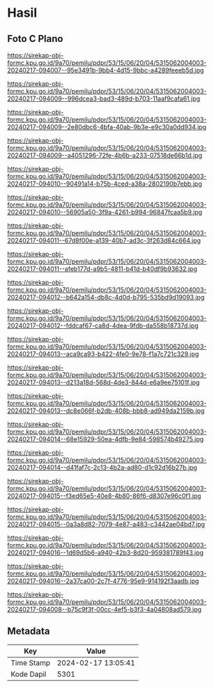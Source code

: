 # Hasil

## Foto C Plano

https://sirekap-obj-formc.kpu.go.id/9a70/pemilu/pdpr/53/15/06/20/04/5315062004003-20240217-094007--95e3491b-9bb4-4d15-9bbc-a4289feeeb5d.jpg

https://sirekap-obj-formc.kpu.go.id/9a70/pemilu/pdpr/53/15/06/20/04/5315062004003-20240217-094009--996dcea3-bad3-489d-b703-11aaf9cafa61.jpg

https://sirekap-obj-formc.kpu.go.id/9a70/pemilu/pdpr/53/15/06/20/04/5315062004003-20240217-094009--2e80dbc6-4bfa-40ab-9b3e-e9c30a0dd934.jpg

https://sirekap-obj-formc.kpu.go.id/9a70/pemilu/pdpr/53/15/06/20/04/5315062004003-20240217-094009--a4051296-72fe-4b6b-a233-07518de66b1d.jpg

https://sirekap-obj-formc.kpu.go.id/9a70/pemilu/pdpr/53/15/06/20/04/5315062004003-20240217-094010--90491a14-b75b-4ced-a38a-2802190b7ebb.jpg

https://sirekap-obj-formc.kpu.go.id/9a70/pemilu/pdpr/53/15/06/20/04/5315062004003-20240217-094010--56905a50-3f9a-4261-b994-96847fcaa5b9.jpg

https://sirekap-obj-formc.kpu.go.id/9a70/pemilu/pdpr/53/15/06/20/04/5315062004003-20240217-094011--67d8f00e-a139-40b7-ad3c-3f263d84c664.jpg

https://sirekap-obj-formc.kpu.go.id/9a70/pemilu/pdpr/53/15/06/20/04/5315062004003-20240217-094011--afeb177d-a9b5-4811-b41d-b40df9b93632.jpg

https://sirekap-obj-formc.kpu.go.id/9a70/pemilu/pdpr/53/15/06/20/04/5315062004003-20240217-094012--b642a154-db8c-4d0d-b795-535bd9d19093.jpg

https://sirekap-obj-formc.kpu.go.id/9a70/pemilu/pdpr/53/15/06/20/04/5315062004003-20240217-094012--fddcaf67-ca8d-4dea-9fdb-da558b18737d.jpg

https://sirekap-obj-formc.kpu.go.id/9a70/pemilu/pdpr/53/15/06/20/04/5315062004003-20240217-094013--aca9ca93-b422-4fe0-9e78-f1a7c721c329.jpg

https://sirekap-obj-formc.kpu.go.id/9a70/pemilu/pdpr/53/15/06/20/04/5315062004003-20240217-094013--d213a18d-568d-4de3-844d-e6a9ee75101f.jpg

https://sirekap-obj-formc.kpu.go.id/9a70/pemilu/pdpr/53/15/06/20/04/5315062004003-20240217-094013--dc8e066f-b2db-408b-bbb8-ad949da2159b.jpg

https://sirekap-obj-formc.kpu.go.id/9a70/pemilu/pdpr/53/15/06/20/04/5315062004003-20240217-094014--68e15929-50ea-4dfb-9e84-598574b49275.jpg

https://sirekap-obj-formc.kpu.go.id/9a70/pemilu/pdpr/53/15/06/20/04/5315062004003-20240217-094014--d41faf7c-2c13-4b2a-ad80-d1c92d16b27b.jpg

https://sirekap-obj-formc.kpu.go.id/9a70/pemilu/pdpr/53/15/06/20/04/5315062004003-20240217-094015--f3ed65e5-40e8-4b80-86f6-d8307e96c0f1.jpg

https://sirekap-obj-formc.kpu.go.id/9a70/pemilu/pdpr/53/15/06/20/04/5315062004003-20240217-094015--0a3a8d82-7079-4e87-a483-c3442ae04bd7.jpg

https://sirekap-obj-formc.kpu.go.id/9a70/pemilu/pdpr/53/15/06/20/04/5315062004003-20240217-094016--1d69d5b6-a940-42b3-8d20-959381789f43.jpg

https://sirekap-obj-formc.kpu.go.id/9a70/pemilu/pdpr/53/15/06/20/04/5315062004003-20240217-094016--2a37ca00-2c7f-4776-95e9-914192f3aadb.jpg

https://sirekap-obj-formc.kpu.go.id/9a70/pemilu/pdpr/53/15/06/20/04/5315062004003-20240217-094008--b75c9f3f-00cc-4ef5-b3f3-4a04808ad579.jpg


## Metadata

| Key        | Value               |
| ---------- | ------------------- |
| Time Stamp | 2024-02-17 13:05:41 |
| Kode Dapil | 5301                |



